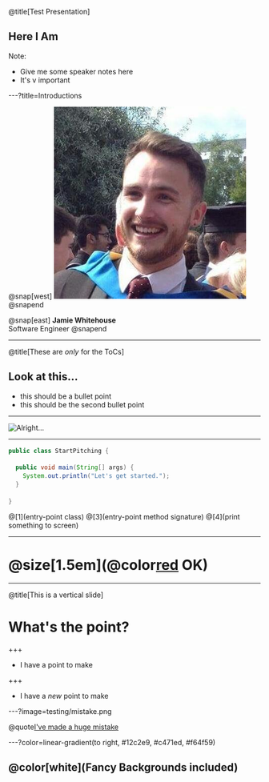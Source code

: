 @title[Test Presentation]

## Here I Am

Note:

- Give me some speaker notes here
- It's v important

---?title=Introductions

@snap[west]
![Me](testing/profiler.jpg)
@snapend

@snap[east]
<b>Jamie Whitehouse</b>
<br>
Software Engineer
@snapend

--- 

@title[These are _only_ for the ToCs]
## Look at this...

- this should be a bullet point
- this should be the second bullet point

--- 

![Alright...](https://support.mycva.org/hc/user_images/V5mGE3E-nhYaa_vQOH_uXA.jpeg)

---

```java
public class StartPitching {
  
  public void main(String[] args) {
    System.out.println("Let's get started.");
  }

}
```
@[1](entry-point class)
@[3](entry-point method signature)
@[4](print something to screen)

---

# @size[1.5em](@color[red](NOT) OK)

---

@title[This is a vertical slide]
# What's the point?

+++

- I have a point to make

+++ 

- I have a _new_ point to make

---?image=testing/mistake.png

@quote[I've made a huge mistake](GOB)

---?color=linear-gradient(to right, #12c2e9, #c471ed, #f64f59)

## @color[white](Fancy Backgrounds included)
